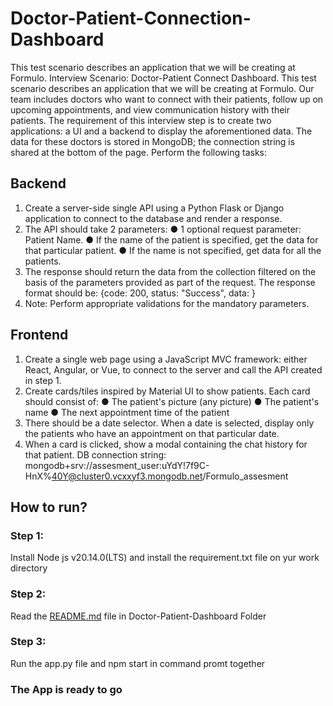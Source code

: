 # Doctor-Patient-Connection-Dashboard
This test scenario describes an application that we will be creating at Formulo. Interview Scenario: Doctor-Patient Connect Dashboard. This test scenario describes an application that we will be creating at Formulo. Our team includes doctors who want to connect with their patients, follow up on upcoming appointments, and view communication history with their patients. The requirement of this interview step is to create two applications: a UI and a backend to display the aforementioned data. The data for these doctors is stored in MongoDB; the connection string is shared at the bottom of the page. Perform the following tasks:
## Backend
1. Create a server-side single API using a Python Flask or Django application to connect to the database and render a response.
2. The API should take 2 parameters:
  ● 1 optional request parameter: Patient Name.
  ● If the name of the patient is specified, get the data for that particular patient.
  ● If the name is not specified, get data for all the patients.
3. The response should return the data from the collection filtered on the basis of the parameters provided as part of the request. The response format should be:
    {code: 200, status: "Success", data: <data from API>}
4. Note: Perform appropriate validations for the mandatory parameters.

## Frontend
1. Create a single web page using a JavaScript MVC framework: either React, Angular, or Vue, to
connect to the server and call the API created in step 1.
2. Create cards/tiles inspired by Material UI to show patients. Each card should consist of:
  ● The patient's picture (any picture)
  ● The patient's name
  ● The next appointment time of the patient
3. There should be a date selector. When a date is selected, display only the patients who have an appointment on that particular date.
4. When a card is clicked, show a modal containing the chat history for that patient. DB connection string:
   mongodb+srv://assesment_user:uYdY!7f9C-HnX%40Y@cluster0.vcxxyf3.mongodb.net/Formulo_assesment


## How to run?

### Step 1: 
Install Node js v20.14.0(LTS) and install the requirement.txt file on yur work directory

### Step 2:
Read the [README.md](https://github.com/shubhangamjha/Doctor-Patient-Connection-Dashboard/blob/main/Doctor-Patient-Dashboard-app/README.md) file in Doctor-Patient-Dashboard Folder

### Step 3: 
Run the app.py file and npm start in command promt together

### The App is ready to go
